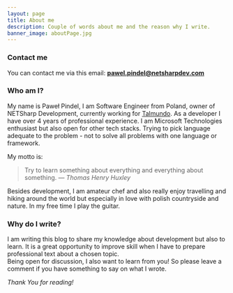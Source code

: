 ```yaml
---
layout: page
title: About me
description: Couple of words about me and the reason why I write.
banner_image: aboutPage.jpg
---
```


### Contact me

You can contact me via this email: <a href="mailto:pawel.pindel@netsharpdev.com">**pawel.pindel@netsharpdev.com**</a>

### Who am I?

My name is Paweł Pindel, I am Software Engineer from Poland, owner of NETSharp Development, currently working for [Talmundo](https://talmundo.com). As a developer I have over 4 years of professional experience. I am Microsoft Technologies enthusiast but also open for other tech stacks. Trying to pick language adequate to the problem - not to solve all problems with one language or framework.

My motto is:
>Try to learn something about everything and everything about something. <cite>― Thomas Henry Huxley</cite>

Besides development, I am amateur chef and also really enjoy travelling and hiking around the world but especially in love with polish countryside and nature. In my free time I play the guitar.

### Why do I write?

I am writing this blog to share my knowledge about development but also to learn. It is a great opportunity to improve skill when I have to prepare professional text about a chosen topic. <br>Being open for discussion, I also want to learn from you! So please leave a comment if you have something to say on what I wrote.

*Thank You for reading!*
